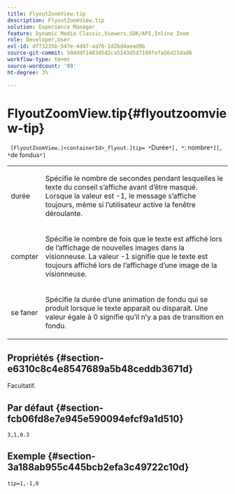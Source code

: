 ```yaml
---
title: FlyoutZoomView.tip
description: FlyoutZoomView.tip
solution: Experience Manager
feature: Dynamic Media Classic,Viewers,SDK/API,Inline Zoom
role: Developer,User
exl-id: df73235b-547e-4d47-aa76-1d2bd4aead9b
source-git-commit: 50dddf148345d2ca5243d5d7108fefa56d23dad6
workflow-type: tm+mt
source-wordcount: '99'
ht-degree: 3%

---
```


# FlyoutZoomView.tip{#flyoutzoomview-tip}

` [FlyoutZoomView.|<containerId>_flyout.]tip= *`Durée`*[, *`: nombre`*][, *`de fondus`*]`

<table id="table_3BA079B51B644219BB8E2A68A13A8D90"> 
 <tbody> 
  <tr> 
   <td colname="col1"> <p> <span class="codeph"><span class="varname"> durée</span> </span> </p> </td> 
   <td colname="col2"> <p>Spécifie le nombre de secondes pendant lesquelles le texte du conseil s’affiche avant d’être masqué. Lorsque la valeur <span class="codeph"> est -1</span>, le message s’affiche toujours, même si l’utilisateur active la fenêtre déroulante. </p> </td> 
  </tr> 
  <tr> 
   <td colname="col1"> <p> <span class="codeph"><span class="varname"> compter</span> </span> </p> </td> 
   <td colname="col2"> <p>Spécifie le nombre de fois que le texte est affiché lors de l’affichage de nouvelles images dans la visionneuse. La valeur -1<span class="codeph"> signifie que le texte est toujours affiché lors de </span> l’affichage d’une image de la visionneuse. </p> </td> 
  </tr> 
  <tr> 
   <td colname="col1"> <p> <span class="codeph"><span class="varname"> se faner</span> </span> </p> </td> 
   <td colname="col2"> <p>Spécifie la durée d’une animation de fondu qui se produit lorsque le texte apparaît ou disparaît. Une valeur égale à 0<span class="codeph"> signifie qu’il </span> n’y a pas de transition en fondu. </p> </td> 
  </tr> 
 </tbody> 
</table>

## Propriétés {#section-e6310c8c4e8547689a5b48ceddb3671d}

Facultatif.

## Par défaut {#section-fcb06fd8e7e945e590094efcf9a1d510}

`3,1,0.3`

## Exemple {#section-3a188ab955c445bcb2efa3c49722c10d}

`tip=1,-1,0`
